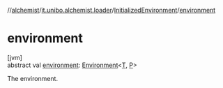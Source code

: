 //[alchemist](../../../index.md)/[it.unibo.alchemist.loader](../index.md)/[InitializedEnvironment](index.md)/[environment](environment.md)

# environment

[jvm]\
abstract val [environment](environment.md): [Environment](../../it.unibo.alchemist.model.interfaces/-environment/index.md)<[T](index.md), [P](index.md)>

The environment.
